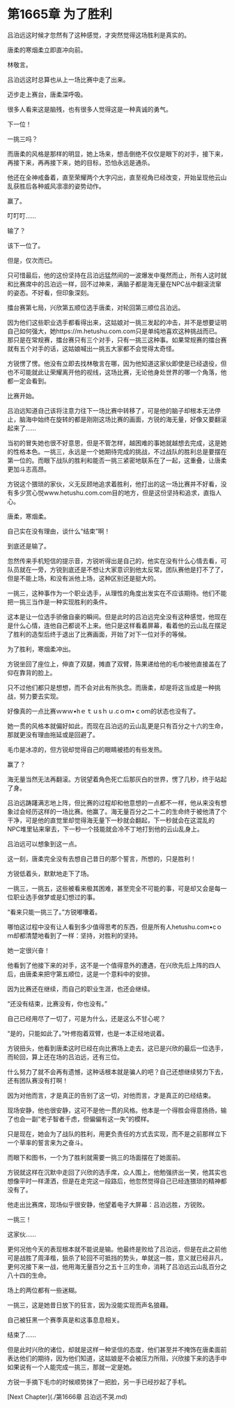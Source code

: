 # 第1665章 为了胜利

吕泊远这时候才忽然有了这种感觉，才突然觉得这场胜利是真实的。

唐柔的寒烟柔立即直冲向前。

林敬言。

吕泊远这时总算也从上一场比赛中走了出来。

迈步走上赛台，唐柔深呼吸。

很多人看来这是脑残，也有很多人觉得这是一种真诚的勇气。

下一位！

一挑三吗？

而唐柔的风格是那样的明显，她上场来，想击倒绝不仅仅是眼下的对手，接下来，再接下来，再再接下来，她的目标，恐怕永远是通杀。

他还在全神戒备着，直至荣耀两个大字闪出，直至视角已经改变，开始呈现他云山乱获胜后各种威风凛凛的姿势动作。

赢了。

叮叮叮……

输了？

该下一位了。

但是，仅次而已。

只可惜最后，他的这份坚持在吕泊远猛然间的一波爆发中戛然而止，所有人这时就和比赛席中的吕泊远一样，回不过神来，满脑子都是海无量在NPC丛中翻滚流窜的姿态。不好看，但印象深刻。

擂台赛第七局，兴欣第五顺位选手唐柔，对轮回第三顺位吕泊远。

因为他们这些职业选手都看得出来，这姑娘对一挑三发起的冲击，并不是想要证明自己如何强大，她https://m.hetushu.com.com只是单纯地喜欢这种挑战而已。那只是在常规赛，擂台赛只有三个对手，只有一挑三这种事。如果常规赛的擂台赛就有五个对手的话，这姑娘喊出一挑五大家都不会觉得太奇怪。

方锐愣了愣。他没有立即去找林敬言在哪，因为他知道这家伙即使是已经退役，但也不可能就此让荣耀离开他的视线，这场比赛，无论他身处世界的哪一个角落，他都一定会看到。

比赛开始。

吕泊远知道自己该将注意力往下一场比赛中转移了，可是他的脑子却根本无法停止，脑海中始终在旋转的都是刚刚这场比赛的画面，方锐的海无量，好像又要翻滚起来了……

当初的冒失她也很不好意思，但是不管怎样，越困难的事她就越想去完成，这是她的性格本色。一挑三，永远是一个她期待完成的挑战，不过战队的胜利总是要摆在第一位的。而眼下战队的胜利和能否一挑三紧密地联系在了一起，这重叠，让唐柔更加斗志高昂。

方锐这个猥琐的家伙，义无反顾地追求着胜利，他打出的这一场比赛并不好看，没有多少赏心悦www.hetushu.com.com目的地方，但是这份坚持和追求，直指人心。

唐柔，寒烟柔。

自己实在没有理由，谈什么“结束”啊！

到底还是输了。

忽然传来手机短信的提示音，方锐听得出是自己的，他实在没有什么心情去看，可队员就在一旁，方锐到底还是不想让大家意识到他太反常。团队赛他是打不了了，但是不能上场，和没有派他上场，这种区别还是挺大的。

一挑三，这种事作为一个职业选手，从理性的角度出发实在不应该期待。他们不能把一挑三当作是一种实现胜利的条件。

这本是让一位选手骄傲自豪的瞬间。但是此时的吕泊远完全没有这种感觉，他现在是什么心情，连他自己都说不上来。他只是这样看着屏幕，看着他的云山乱在摆足了胜利的造型后终于退出了比赛画面，开始了对下一位对手的等候。

为了胜利，寒烟柔冲出。

方锐坐回了座位上，伸直了双腿，摊直了双臂，陈果递给他的毛巾被他直接盖在了仰在靠背的脸上。

只不过他们都只是想想，而不会对此有所执念。而唐柔，却是将这当成是一种挑战，努力要去实现。

好像真的一点比赛ｗwｗ•hｅｔｕsｈｕ.cｏｍ•ｃoｍ的状态也没有了。

她一贯的风格本就偏好如此，而现在吕泊远的云山乱更是只有百分之十六的生命，那就更没有理由拖延或是回避了。

毛巾是冰凉的，但方锐却觉得自己的眼睛被捂的有些发热。

赢了？

海无量当然无法再翻滚。方锐望着角色死亡后那灰白的世界，愣了几秒，终于站起了身。

吕泊远踌躇满志地上阵，但比赛的过程却和他意想的一点都不一样，他从来没有想象过会经历这样的一场比赛。他赢了。海无量百分之二十二的生命终于被他清了个干净，可是他的直觉里却觉得海无量下一秒就会翻起，下一秒就会在这混乱的NPC堆里钻来窜去，下一秒一个技能就会冷不丁地打到他的云山乱身上。

吕泊远可以想象到这一点。

这一刻，唐柔完全没有去想自己昔日的那个誓言，所想的，只是胜利！

方锐低着头，默默地走下了场。

一挑三，一挑五，这些被看来极其困难，甚至完全不可能的事，可是却又会是每一位职业选手做梦或是幻想过的事。

“看来只能一挑三了。”方锐嘟囔着。

哪怕这过程中没有让人看到多少值得思考的东西，但是所有人hetushu.com•cｏｍ却都清楚地看到了一样：坚持，对胜利的坚持。

她一定很兴奋！

他看到了他接下来的对手，这不是一个值得意外的遭遇，在兴欣先后上阵的四人后，由唐柔来把守第五顺位，这是一个意料中的安排。

因为比赛还在继续，而自己的职业生涯，也还会继续。

“还没有结束，比赛没有，你也没有。”

自己已经用尽了一切了，可是为什么，还是这么不甘心呢？

“是的，只能如此了。”叶修抱着双臂，也是一本正经地说着。

方锐扭头，他看到唐柔这时已经在向比赛场上走去，这已是兴欣的最后一位选手，而轮回，算上还在场的吕泊远，还有三位。

什么努力了就不会再有遗憾，这种话根本就是骗人的吧？自己还想继续努力下去，还有团队赛没有打啊！

因为对他而言，才是真正的告别了这一切，对他而言，才是真正的已经结束。

现场安静，他也很安静，这可不是他一贯的风格。他本是一个得胜会得意扬扬，输了也会一副“老子智者千虑，但偏偏有这一失”的模样。

只是现在，她会为了战队的胜利，用更负责任的方式去实现，而不是之前那样立下一个草率的誓言来为之奋斗。

而眼下和图书，一个为了胜利就需要一挑三的场面摆在了她面前。

方锐就这样在沉默中走回了兴欣的选手席，众人围上，他勉强挤出一笑，他其实也想像平时一样潇洒，但是在走完这一段路后，他忽然觉得自己已经连猥琐的精神都没有了。

他走出比赛席，现场似乎很安静，他望着电子大屏幕：吕泊远胜，方锐败。

一挑三！

这家伙……

更何况他今天的表现根本就不能说是输。他最终是败给了吕泊远，但是在此之前他可是战胜了周泽楷，狙杀了轮回不可抵挡的势头，单就这一胜，意义就已经非凡，更何况接下来一战，他用海无量百分之五十三的生命，消耗了吕泊远云山乱百分之八十四的生命。

场上的两位都有一些迷糊。

一挑三，这是她昔日放下的狂言，因为没能实现而声名狼藉。

自己被狂黑一个赛季真是和这事息息相关。

结束了……

但是此时兴欣的诸位，却就是这样一种坚信的态度，他们甚至并不掩饰在唐柔面前表达他们的期待，因为他们知道，这姑娘是不会被压力所阻，兴欣接下来的选手中如果说有一个人能完成一挑三，那就一定是她。

方锐一手摘下毛巾的时候顺势抹了一把脸，另一手已经抄起了手机。



[Next Chapter](./第1666章 吕泊远不哭.md)